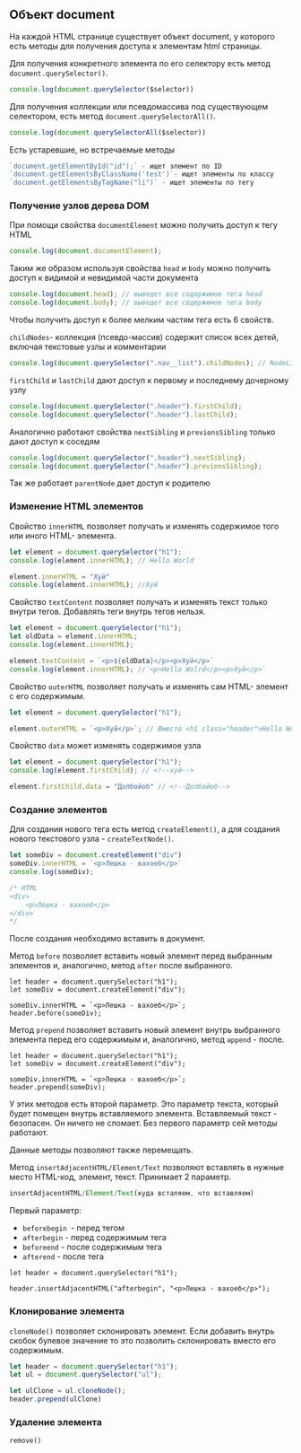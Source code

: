 ## Объект document

На каждой HTML странице существует объект document, у которого есть методы для получения доступа к элементам html страницы. 

Для получения  конкретного элемента по его селектору есть метод `document.querySelector()`. 

```js
console.log(document.querySelector($selector))
```

Для получения коллекции или псевдомассива под существующем селектором, есть метод `document.querySelectorAll()`.

```js
console.log(document.querySelectorAll($selector))
```

Есть устаревшие, но встречаемые методы
```js
`document.getElementById("id");` - ищет элемент по ID
`document.getElementsByClassName('test')`- ищет элементы по классу
`document.getElementsByTagName("li")` - ищет элементы по тегу
```
### Получение узлов дерева DOM

При помощи свойства `documentElement` можно получить доступ к тегу HTML
```js
console.log(document.documentElement);
```

Таким же образом используя свойства `head` и `body` можно получить доступ к видимой и невидимой части документа

``` js
console.log(document.head); // выведет все содержимое тега head
console.log(document.body); // выведет все содержимое тега body
```

Чтобы получить доступ к более мелким частям тега есть 6 свойств.

`childNodes`- коллекция (псевдо-массив) содержит список всех детей, включая текстовые узлы и комментарии

```js
console.log(document.querySelector(".nav__list").childNodes); // NodeList(7) [text, li.nav__item, text, li.nav__item, text, li.nav__item, text]
```

`firstChild` и `lastChild` дают доступ к первому и последнему дочерному узлу

```js
console.log(document.querySelector(".header").firstChild);
console.log(document.querySelector(".header").lastChild);
```

Аналогично работают свойства `nextSibling` и `previonsSibling` только дают доступ к соседям

```js
console.log(document.querySelector(".header").nextSibling);
console.log(document.querySelector(".header").previonsSibling);
```

Так же работает `parentNode` дает доступ к родителю

### Изменение HTML элементов

Свойство `innerHTML` позволяет получать и изменять содержимое того или иного HTML- элемента. 

```js
let element = document.querySelector("h1");
console.log(element.innerHTML); // Hello World

element.innerHTML = "Хуй"
console.log(element.innerHTML); //Хуй
```

Свойство `textContent` позволяет получать и изменять текст только внутри тегов. Добавлять теги внутрь тегов нельзя.

```js
let element = document.querySelector("h1");
let oldData = element.innerHTML;
console.log(element.innerHTML);

element.textContent = `<p>${oldData}</p><p>Хуй</p>`
console.log(element.innerHTML); //`<p>Hello Wolrd</p><p>Хуй</p>`
```

Свойство `outerHTML` позволяет получать и изменять сам HTML- элемент с его содержимым.

```js
let element = document.querySelector("h1");

element.outerHTML = `<p>Хуй</p>`; // Вместо <h1 class="header">Hello Wolrd</h1>, будет <p>Хуй</p>
```

Свойство `data` может изменять содержимое узла

```js
let element = document.querySelector("h1");
console.log(element.firstChild); // <!--хуй-->

element.firstChild.data = "Долбойоб" // <!--Долбойоб-->
```

### Создание элементов

Для создания нового тега есть метод `createElement()`, а для создания нового текстового узла - `createTextNode()`.

```js
let someDiv = document.createElement("div")
someDiv.innerHTML = `<p>Лешка - вахоеб</p>`
console.log(someDiv);

/* HTML 
<div>
	<p>Лешка - вахоеб</p>
</div>
*/
```

После создания необходимо вставить в документ.

Метод `before` позволяет вставить новый элемент перед выбранным элементов и, аналогично, метод `after` после выбранного.

```JS
let header = document.querySelector("h1");
let someDiv = document.createElement("div");

someDiv.innerHTML = `<p>Лешка - вахоеб</p>`;
header.before(someDiv);
```


Метод `prepend` позволяет вставить новый элемент внутрь выбранного элемента перед его содержимым и, аналогично, метод `append` - после.

``` JS
let header = document.querySelector("h1");
let someDiv = document.createElement("div");

someDiv.innerHTML = `<p>Лешка - вахоеб</p>`;
header.prepend(someDiv);
```

У этих методов есть второй параметр. Это параметр текста, который будет помещен внутрь вставляемого элемента. Вставляемый текст - безопасен. Он ничего не сломает. Без первого параметр сей методы работают.

Данные методы позволяют также перемещать.

Метод `insertAdjacentHTML/Element/Text` позволяют вставлять в нужные место HTML-код, элемент, текст. Принимает 2 параметр.

```js
insertAdjacentHTML/Element/Text(куда всталяем, что вставляем)
```
Первый параметр: 
- `beforebegin `- перед тегом
- `afterbegin` - перед содержимым тега
- `beforeend` - после содержимым тега
- `afterend` - после тега

``` Js
let header = document.querySelector("h1");

header.insertAdjacentHTML("afterbegin", "<p>Лешка - вахоеб</p>");
```


### Клонирование элемента

`cloneNode()` позволяет склонировать элемент. Если добавить внутрь скобок булевое значение то это позволить склонировать вместо его содержимым.

```js
let header = document.querySelector("h1");
let ul = document.querySelector("ul");

let ulClone = ul.cloneNode();
header.prepend(ulClone)
```

### Удаление элемента

`remove()` 